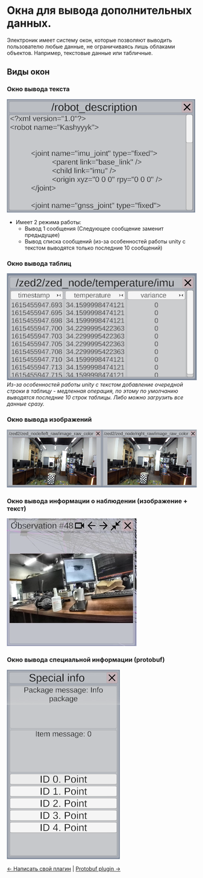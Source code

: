 # Окна для вывода дополнительных данных.

Электроник имеет систему окон, которые позволяют выводить пользователю любые данные,
не ограничиваясь лишь облаками объектов. Например, текстовые данные или табличные.

## Виды окон

### Окно вывода текста

![Текстовое окно](Images/TextWindow.png)
- Имеет 2 режима работы:
  - Вывод 1 сообщения (Следующее сообщение заменит предыдущее)
  - Вывод списка сообщений (из-за особенностей работы unity с текстом выводятся только последние 10 сообщений)
  
### Окно вывода таблиц

![Окно таблиц](Images/TableWindow.png)
*Из-за особенностей работы unity с текстом добавление очередной строки в таблицу - медленная операция, 
по этому по умолчанию выводятся последние 10 строк таблицы. Либо можно загрузить все данные сразу.*

### Окно вывода изображений

![Окно изображений](Images/ImageWindow.png)

### Окно вывода информации о наблюдении (изображение + текст)

![ObservationWindow.png](Images/ObservationWindow.png)

### Окно вывода специальной информации (protobuf)

![SpecialInfoWindow.png](Images/SpecialInfoWindow.png)

[<- Написать свой плагин](Plugins-RU.md) | [Protobuf plugin ->](Protobuf-RU.md)